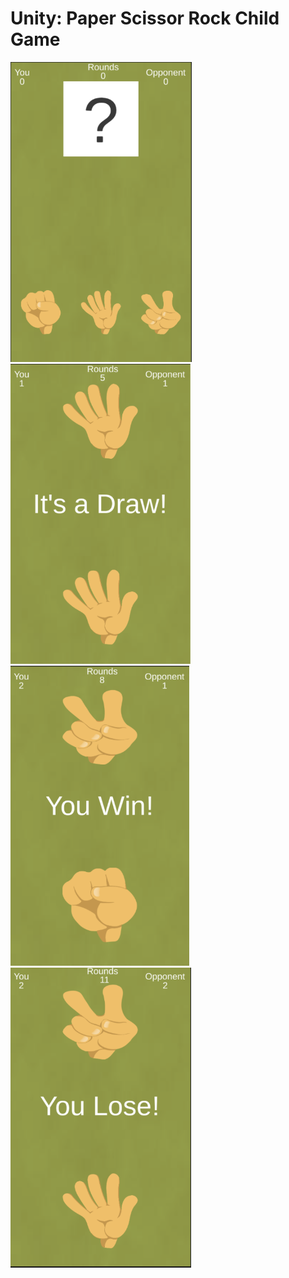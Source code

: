 # Unity: Paper Scissor Rock Child Game

<img src="ScreenShots/1.png" height="480px"/>&nbsp;
<img src="ScreenShots/2.png" height="480px"/>&nbsp;
<img src="ScreenShots/3.png" height="480px"/>&nbsp;
<img src="ScreenShots/4.png" height="480px"/>&nbsp;
